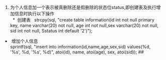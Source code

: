 1. 为个人信息加一个表示被真删除还是假删除的状态位status,即创建表及执行增加信息时执行以下操作  
  *  创建表   
   strcpy(sql, "create table information(id int not null primary key, name varchar(20) not null, age int not null,sex varchar(20) not null, sid int not   null, Sstatus int default '2')");
  *  增加个人信息  
   sprintf(sql, "insert into information(id,name,age,sex,sid) values(%d, '%s', %d, '%s', %d)", atoi(id), name, atoi(age), sex, atoi(sid));
##  

